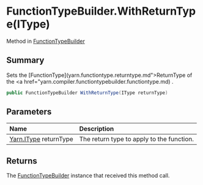 # FunctionTypeBuilder.WithReturnType(IType)

Method in [FunctionTypeBuilder](/docs/api/csharp/yarn.compiler.functiontypebuilder.md)

## Summary


Sets the  [FunctionType](yarn.functiontype.returntype.md">ReturnType</a>  of the  <a href="yarn.compiler.functiontypebuilder.functiontype.md) .


```csharp
public FunctionTypeBuilder WithReturnType(IType returnType)
```

## Parameters

|Name|Description|
|:---|:---|
|[Yarn.IType](/docs/api/csharp/yarn.itype.md) returnType|The return type to apply to the function.|

## Returns

The  [FunctionTypeBuilder](yarn.compiler.functiontypebuilder.md)  instance that
received this method call.

